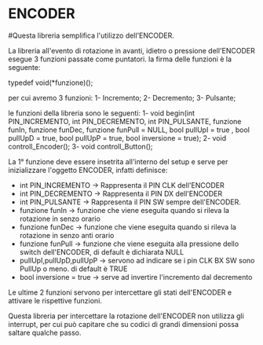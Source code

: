 # ENCODER

#Questa libreria semplifica l'utilizzo dell'ENCODER.

La libreria all'evento di rotazione in avanti, idietro o pressione dell'ENCODER esegue 3 funzioni passate come puntatori.
la firma delle funzioni è la seguente:

typedef void(*funzione)();

per cui avremo 3 funzioni:
  1- Incremento;
  2- Decremento;
  3- Pulsante;
 
le funzioni della libreria sono le seguenti:
  1- void begin(int PIN_INCREMENTO, int PIN_DECREMENTO, int PIN_PULSANTE, funzione funIn, funzione funDec, funzione funPull = NULL, bool pullUpI = true , bool pullUpD = true, bool pullUpP = true, bool inversione = true);
  2- void controll_Encoder();
  3- void controll_Button();

La 1° funzione deve essere insetrita all'interno del setup e serve per inizializzare l'oggetto ENCODER, infatti definisce:
  - int PIN_INCREMENTO -> Rappresenta il PIN CLK dell'ENCODER
  - int PIN_DECREMENTO -> Rappresenta il PIN DX dell'ENCODER
  - int PIN_PULSANTE -> Rappresenta il PIN SW sempre dell'ENCODER.
  - funzione funIn -> funzione che viene eseguita quando si rileva la rotazione in senzo orario
  - funzione funDec -> funzione che viene eseguita quando si rileva la rotazione in senzo anti orario
  - funzione funPull -> funzione che viene eseguita alla pressione dello switch dell'ENCODER, di default è dichiarata NULL
  - pullUpI,pullUpD,pullUpP -> servono ad indicare se i pin CLK BX SW sono PullUp o meno. di default è TRUE
  - bool inversione = true -> serve ad invertire l'incremento dal decremento

Le ultime 2 funzioni servono per intercettare gli stati dell'ENCODER e attivare le rispettive funzioni.

Questa libreria per intercettare la rotazione dell'ENCODER non utilizza gli interrupt, per cui può capitare che su codici di grandi dimensioni possa saltare qualche passo.

